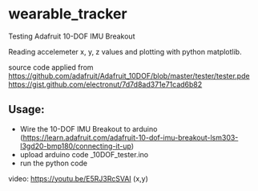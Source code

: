 # wearable_tracker
Testing Adafruit 10-DOF IMU Breakout

Reading accelemeter x, y, z values and plotting with python matplotlib.

source code applied from
https://github.com/adafruit/Adafruit_10DOF/blob/master/tester/tester.pde
https://gist.github.com/electronut/7d7d8ad371e71cad6b82

Usage:
--------

* Wire the 10-DOF IMU Breakout to arduino (https://learn.adafruit.com/adafruit-10-dof-imu-breakout-lsm303-l3gd20-bmp180/connecting-it-up)
* upload arduino code _10DOF_tester.ino
* run the python code


video:
https://youtu.be/E5RJ3RcSVAI (x,y)